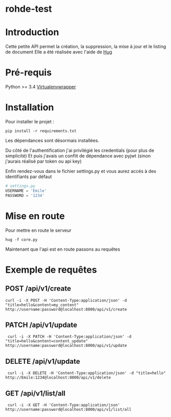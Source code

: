 # rohde-test

# Introduction
Cette petite API permet la création, la suppression, la mise à jour et le listing de document
Elle a été réalisée avec l'aide de [Hug](http://www.hug.rest/)

# Pré-requis
Python >= 3.4
[Virtualenvwrapper](https://virtualenvwrapper.readthedocs.io/en/latest/)

# Installation
Pour installer le projet :
```shell
pip install -r requirements.txt
```

Les dépendances sont désormais installées.

Du côté de l'authentification j'ai privilégié les credentials (pour plus de simplicité)
Et puis j'avais un conflit de dépendance avec pyjwt (sinon j'aurais réalisé par token ou api key)

Enfin rendez-vous dans le fichier settings.py et vous aurez accés à des identifiants par défaut

```python
# settings.py
USERNAME = 'Emile'
PASSWORD = '1234'
```

# Mise en route
Pour mettre en route le serveur

```shell
hug -f core.py
```

Maintenant que l'api est en route passons au requêtes

# Exemple de requêtes

## POST /api/v1/create
```shell
curl -i -X POST -H 'Content-Type:application/json' -d "title=hello&content=my_content" http://username:password@localhost:8000/api/v1/create
```

## PATCH /api/v1/update
```shell
 curl -i -X PATCH -H 'Content-Type:application/json' -d "title=hello&content=content_update" http://username:password@localhost:8000/api/v1/update
```

## DELETE /api/v1/update
```shell
 curl -i -X DELETE -H 'Content-Type:application/json' -d "title=hello" http://Emile:1234@localhost:8000/api/v1/delete
```

## GET /api/v1/list/all
```shell
 curl -i -X GET -H 'Content-Type:application/json' http://username:password@localhost:8000/api/v1/list/all
```
